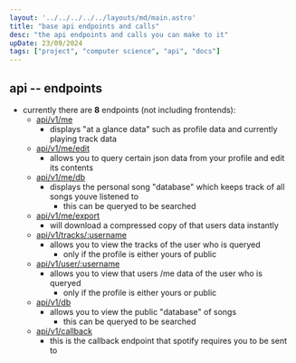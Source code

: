 ```yaml
---
layout: '../../../../../layouts/md/main.astro'
title: "base api endpoints and calls"
desc: "the api endpoints and calls you can make to it"
upDate: 23/09/2024
tags: ["project", "computer science", "api", "docs"]
---
```

## api -- endpoints
* currently there are **8** endpoints (not including frontends):
    - [api/v1/me](./docs/endpoints/me)
        - displays "at a glance data" such as profile data and currently playing track data
    - [api/v1/me/edit](./docs/endpoints/edit)
        - allows you to query certain json data from your profile and edit its contents
    - [api/v1/me/db](./docs/endpoints/me-db)
        - displays the personal song "database" which keeps track of all songs youve listened to
            - this can be queryed to be searched
    - [api/v1/me/export](./docs/enpoints/export)
        - will download a compressed copy of that users data instantly
    - [api/v1/tracks/:username](./docs/endpoints/tracks)
        - allows you to view the tracks of the user who is queryed
            - only if the profile is either yours of public
    - [api/v1/user/:username](./docs/endpoints/user)
        - allows you to view that users /me data of the user who is queryed
            - only if the profile is either yours or public
    - [api/v1/db](./docs/endpoints/db)
        - allows you to view the public "database" of songs
            - this can be queryed to be searched
    - [api/v1/callback](./docs/endpoints/callback)
        - this is the callback endpoint that spotify requires you to be sent to